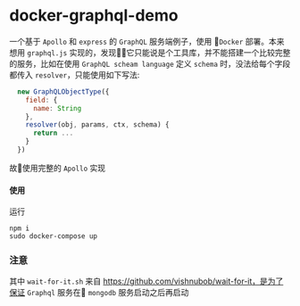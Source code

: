 # docker-graphql-demo

一个基于 `Apollo` 和 `express` 的 `GraphQL` 服务端例子，使用 `Docker` 部署。本来想用 `graphql.js` 实现的，发现它只能说是个工具库，并不能搭建一个比较完整的服务，比如在使用 `GraphQL scheam language` 定义 `schema` 时，没法给每个字段都传入  `resolver`，只能使用如下写法:
```javascript
  new GraphQLObjectType({
    field: {
      name: String
    },
    resolver(obj, params, ctx, schema) {
      return ...
    }
  })
```
故使用完整的 `Apollo` 实现

#### 使用
运行
```
npm i
sudo docker-compose up
```

### 注意
其中 `wait-for-it.sh` 来自 https://github.com/vishnubob/wait-for-it，是为了保证 `Graphql` 服务在 `mongodb` 服务启动之后再启动

